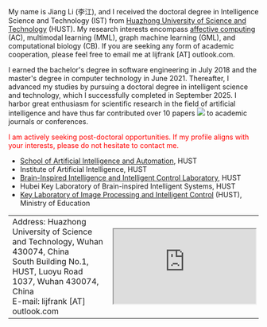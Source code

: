 
My name is Jiang Li (李江), and I received the doctoral degree in Intelligence Science and Technology (IST) from <a href="http://english.hust.edu.cn" class="no-underline">Huazhong University of Science and Technology</a> (HUST). My research interests encompass <a href="https://www.media.mit.edu/groups/affective-computing/overview" class="no-underline">affective computing</a> (AC), multimodal learning (MML), graph machine learning (GML), and computational biology (CB). If you are seeking any form of academic cooperation, please feel free to email me at <a class="no-underline">lijfrank [AT] outlook.com</a>.

I earned the bachelor's degree in software engineering in July 2018 and the master's degree in computer technology in June 2021. Thereafter, I advanced my studies by pursuing a doctoral degree in intelligent science and technology, which I successfully completed in September 2025. I harbor great enthusiasm for scientific research in the field of artificial intelligence and have thus far contributed over 10 papers <a href="https://scholar.google.com/citations?user=NesqTz8AAAAJ"><img src="https://img.shields.io/endpoint?logo=Google%20Scholar&url=https%3A%2F%2Fcdn.jsdelivr.net%2Fgh%2FLijfrank%2Flijfrank.github.io@google-scholar-stats%2Fgs_data_shieldsio.json&labelColor=f6f6f6&color=9cf&style=flat&label=Citations"></a> to academic journals or conferences.

<a style="color: red;" class="no-underline">I am actively seeking post-doctoral opportunities. If my profile aligns with your interests, please do not hesitate to contact me.</a>

- <a href="http://english.aia.hust.edu.cn" class="no-underline">School of Artificial Intelligence and Automation</a>, HUST
- Institute of Artificial Intelligence, HUST
- <a href="http://biic.aia.hust.edu.cn" class="no-underline">Brain-Inspired Intelligence and Intelligent Control Laboratory</a>, HUST
- Hubei Key Laboratory of Brain-inspired Intelligent Systems, HUST 
- <a href="http://ipic.hust.edu.cn" class="no-underline">Key Laboratory of Image Processing and Intelligent Control</a> (HUST), Ministry of Education

<table class="no-horizontal-lines" style="margin-left: auto; margin-right: auto;">
    <tr>
        <td style="width: 40%;">
            Address:
            Huazhong University of Science and Technology, Wuhan 430074, China <br>
            South Building No.1, HUST, Luoyu Road 1037, Wuhan 430074, China <br>  
            E-mail:
            <a class="no-underline">lijfrank [AT] outlook.com</a>
        </td>
        <td>
            <iframe width="100%" src="https://www.openstreetmap.org/export/embed.html?bbox=114.40580%2C30.51349%2C114.41048%2C30.51016&amp;layer=mapnik"></iframe>
        </td>
    </tr>
</table>